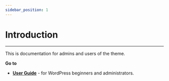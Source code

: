 ```yaml
---
sidebar_position: 1
---
```


# Introduction

---

This is documentation for admins and users of the theme.

**Go to**

- **[User Guide](/docs/getting-started/theme-installation)** - for WordPress beginners and administrators.
